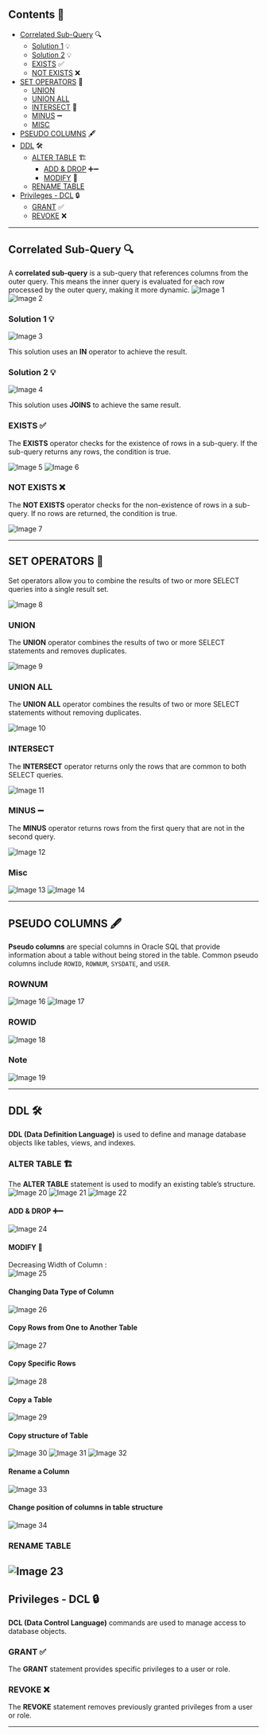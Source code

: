 ## Contents 📑

- [Correlated Sub-Query](#correlated-sub-query-) 🔍
    - [Solution 1](#solution-1-) 💡
    - [Solution 2](#solution-2-) 💡
    - [EXISTS](#exists-) ✅
    - [NOT EXISTS](#not-exists-) ❌
- [SET OPERATORS](#set-operators-) 🔗
    - [UNION](#union)
    - [UNION ALL](#union-all)
    - [INTERSECT](#intersect) 🔀
    - [MINUS](#minus) ➖
    - [MISC](#misc)
- [PSEUDO COLUMNS](#pseudo-columns) 🖋️
- [DDL](#ddl) 🛠️
    - [ALTER TABLE](#alter-table) 🏗️
        - [ADD & DROP](#add--drop) ➕➖
        - [MODIFY](#modify) 🔄
    - [RENAME TABLE]()
- [Privileges - DCL](#privileges-dcl) 🔒
    - [GRANT](#grant) ✅
    - [REVOKE](#revoke) ❌

---

## Correlated Sub-Query 🔍

A **correlated sub-query** is a sub-query that references columns from the outer query. This means the inner query is evaluated for each row processed by the outer query, making it more dynamic.
![Image 1](https://raw.githubusercontent.com/9kaus/ascend_SQL/main/daywise/8/images/img1.png)
![Image 2](https://raw.githubusercontent.com/9kaus/ascend_SQL/main/daywise/8/images/img2.png)

### Solution 1 💡

![Image 3](https://raw.githubusercontent.com/9kaus/ascend_SQL/main/daywise/8/images/img3.png)

This solution uses an **IN** operator to achieve the result.

### Solution 2 💡

![Image 4](https://raw.githubusercontent.com/9kaus/ascend_SQL/main/daywise/8/images/img4.png)

This solution uses **JOINS** to achieve the same result.

### EXISTS ✅

The **EXISTS** operator checks for the existence of rows in a sub-query. If the sub-query returns any rows, the condition is true.

![Image 5](https://raw.githubusercontent.com/9kaus/ascend_SQL/main/daywise/8/images/img5.png)
![Image 6](https://raw.githubusercontent.com/9kaus/ascend_SQL/main/daywise/8/images/img6.png)

### NOT EXISTS ❌

The **NOT EXISTS** operator checks for the non-existence of rows in a sub-query. If no rows are returned, the condition is true.

![Image 7](https://raw.githubusercontent.com/9kaus/ascend_SQL/main/daywise/8/images/img7.png)

---

## SET OPERATORS 🔗

Set operators allow you to combine the results of two or more SELECT queries into a single result set.

![Image 8](https://raw.githubusercontent.com/9kaus/ascend_SQL/main/daywise/8/images/img8.png)


### UNION

The **UNION** operator combines the results of two or more SELECT statements and removes duplicates.

![Image 9](https://raw.githubusercontent.com/9kaus/ascend_SQL/main/daywise/8/images/img9.png)

### UNION ALL

The **UNION ALL** operator combines the results of two or more SELECT statements without removing duplicates.

![Image 10](https://raw.githubusercontent.com/9kaus/ascend_SQL/main/daywise/8/images/img10.png)

### INTERSECT

The **INTERSECT** operator returns only the rows that are common to both SELECT queries.

![Image 11](https://raw.githubusercontent.com/9kaus/ascend_SQL/main/daywise/8/images/img11.png)

### MINUS ➖

The **MINUS** operator returns rows from the first query that are not in the second query.

![Image 12](https://raw.githubusercontent.com/9kaus/ascend_SQL/main/daywise/8/images/img12.png)

### Misc

![Image 13](https://raw.githubusercontent.com/9kaus/ascend_SQL/main/daywise/8/images/img13.png)
![Image 14](https://raw.githubusercontent.com/9kaus/ascend_SQL/main/daywise/8/images/img14.png)

---

## PSEUDO COLUMNS 🖋️

**Pseudo columns** are special columns in Oracle SQL that provide information about a table without being stored in the table. Common pseudo columns include `ROWID`, `ROWNUM`, `SYSDATE`, and `USER`.

### ROWNUM
![Image 16](https://raw.githubusercontent.com/9kaus/ascend_SQL/main/daywise/8/images/img16.png)
![Image 17](https://raw.githubusercontent.com/9kaus/ascend_SQL/main/daywise/8/images/img17.png)

### ROWID
![Image 18](https://raw.githubusercontent.com/9kaus/ascend_SQL/main/daywise/8/images/img18.png)

### Note
![Image 19](https://raw.githubusercontent.com/9kaus/ascend_SQL/main/daywise/8/images/img19.png)

---

## DDL 🛠️

**DDL (Data Definition Language)** is used to define and manage database objects like tables, views, and indexes.



### ALTER TABLE 🏗️

The **ALTER TABLE** statement is used to modify an existing table’s structure.
![Image 20](https://raw.githubusercontent.com/9kaus/ascend_SQL/main/daywise/8/images/img20.png)
![Image 21](https://raw.githubusercontent.com/9kaus/ascend_SQL/main/daywise/8/images/img21.png)
![Image 22](https://raw.githubusercontent.com/9kaus/ascend_SQL/main/daywise/8/images/img22.png)

#### ADD & DROP ➕➖
![Image 24](https://raw.githubusercontent.com/9kaus/ascend_SQL/main/daywise/8/images/img24.png)

#### MODIFY 🔄
Decreasing Width of Column :<br>
![Image 25](https://raw.githubusercontent.com/9kaus/ascend_SQL/main/daywise/8/images/img25.png)

#### Changing Data Type of Column
![Image 26](https://raw.githubusercontent.com/9kaus/ascend_SQL/main/daywise/8/images/img26.png)

#### Copy Rows from One to Another Table
![Image 27](https://raw.githubusercontent.com/9kaus/ascend_SQL/main/daywise/8/images/img27.png)

#### Copy Specific Rows
![Image 28](https://raw.githubusercontent.com/9kaus/ascend_SQL/main/daywise/8/images/img28.png)

#### Copy a Table
![Image 29](https://raw.githubusercontent.com/9kaus/ascend_SQL/main/daywise/8/images/img29.png)

#### Copy structure of Table
![Image 30](https://raw.githubusercontent.com/9kaus/ascend_SQL/main/daywise/8/images/img30.png)
![Image 31](https://raw.githubusercontent.com/9kaus/ascend_SQL/main/daywise/8/images/img31.png)
![Image 32](https://raw.githubusercontent.com/9kaus/ascend_SQL/main/daywise/8/images/img32.png)

#### Rename a Column
![Image 33](https://raw.githubusercontent.com/9kaus/ascend_SQL/main/daywise/8/images/img33.png)

#### Change position of columns in table structure
![Image 34](https://raw.githubusercontent.com/9kaus/ascend_SQL/main/daywise/8/images/img34.png)

### RENAME TABLE
![Image 23](https://raw.githubusercontent.com/9kaus/ascend_SQL/main/daywise/8/images/img23.png)
---

## Privileges - DCL 🔒

**DCL (Data Control Language)** commands are used to manage access to database objects.

### GRANT ✅

The **GRANT** statement provides specific privileges to a user or role.



### REVOKE ❌

The **REVOKE** statement removes previously granted privileges from a user or role.


---
